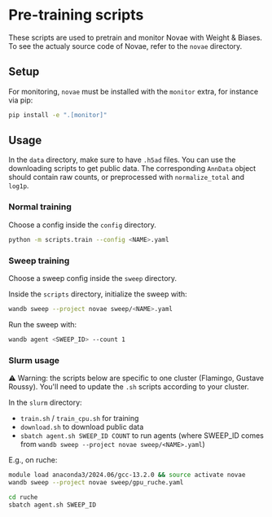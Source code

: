 # Pre-training scripts

These scripts are used to pretrain and monitor Novae with Weight & Biases. To see the actualy source code of Novae, refer to the `novae` directory.

## Setup

For monitoring, `novae` must be installed with the `monitor` extra, for instance via pip:

```sh
pip install -e ".[monitor]"
```

## Usage

In the `data` directory, make sure to have `.h5ad` files. You can use the downloading scripts to get public data.
The corresponding `AnnData` object should contain raw counts, or preprocessed with `normalize_total` and `log1p`.

### Normal training

Choose a config inside the `config` directory.

```sh
python -m scripts.train --config <NAME>.yaml
```

### Sweep training

Choose a sweep config inside the `sweep` directory.

Inside the `scripts` directory, initialize the sweep with:
```sh
wandb sweep --project novae sweep/<NAME>.yaml
```

Run the sweep with:
```sh
wandb agent <SWEEP_ID> --count 1
```

### Slurm usage

⚠️ Warning: the scripts below are specific to one cluster (Flamingo, Gustave Roussy). You'll need to update the `.sh` scripts according to your cluster.

In the `slurm` directory:
- `train.sh` / `train_cpu.sh` for training
- `download.sh` to download public data
- `sbatch agent.sh SWEEP_ID COUNT` to run agents (where SWEEP_ID comes from `wandb sweep --project novae sweep/<NAME>.yaml`)

E.g., on ruche:
```sh
module load anaconda3/2024.06/gcc-13.2.0 && source activate novae
wandb sweep --project novae sweep/gpu_ruche.yaml

cd ruche
sbatch agent.sh SWEEP_ID
```

